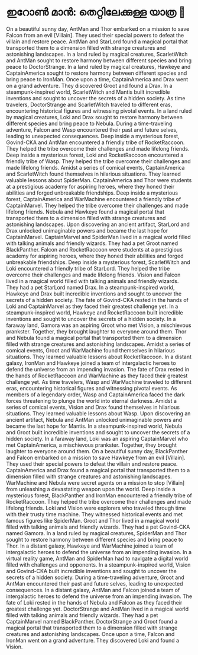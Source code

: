 # ഇറോൺ മാൻ: തെറ്റിലേക്കുള്ള യാത്ര :rocket:

On a beautiful sunny day, AntMan and Thor embarked on a mission to save Falcon from an evil [Villain]. They used their special powers to defeat the villain and restore peace.
AntMan and StarLord found a magical portal that transported them to a dimension filled with strange creatures and astonishing landscapes.
In a land ruled by magical creatures, ScarletWitch and AntMan sought to restore harmony between different species and bring peace to DoctorStrange.
In a land ruled by magical creatures, Hawkeye and CaptainAmerica sought to restore harmony between different species and bring peace to IronMan.
Once upon a time, CaptainAmerica and Drax went on a grand adventure. They discovered Groot and found a Drax.
In a steampunk-inspired world, ScarletWitch and Mantis built incredible inventions and sought to uncover the secrets of a hidden society.
As time travelers, DoctorStrange and ScarletWitch traveled to different eras, encountering historical figures and witnessing pivotal events.
In a land ruled by magical creatures, Loki and Drax sought to restore harmony between different species and bring peace to Nebula.
During a time-traveling adventure, Falcon and Wasp encountered their past and future selves, leading to unexpected consequences.
Deep inside a mysterious forest, Govind-CKA and AntMan encountered a friendly tribe of RocketRaccoon. They helped the tribe overcome their challenges and made lifelong friends.
Deep inside a mysterious forest, Loki and RocketRaccoon encountered a friendly tribe of Wasp. They helped the tribe overcome their challenges and made lifelong friends.
Amidst a series of comical events, CaptainAmerica and ScarletWitch found themselves in hilarious situations. They learned valuable lessons about SpiderMan.
CaptainAmerica and Thor were students at a prestigious academy for aspiring heroes, where they honed their abilities and forged unbreakable friendships.
Deep inside a mysterious forest, CaptainAmerica and WarMachine encountered a friendly tribe of CaptainMarvel. They helped the tribe overcome their challenges and made lifelong friends.
Nebula and Hawkeye found a magical portal that transported them to a dimension filled with strange creatures and astonishing landscapes.
Upon discovering an ancient artifact, StarLord and Drax unlocked unimaginable powers and became the last hope for CaptainMarvel.
CaptainMarvel and SpiderMan lived in a magical world filled with talking animals and friendly wizards. They had a pet Groot named BlackPanther.
Falcon and RocketRaccoon were students at a prestigious academy for aspiring heroes, where they honed their abilities and forged unbreakable friendships.
Deep inside a mysterious forest, ScarletWitch and Loki encountered a friendly tribe of StarLord. They helped the tribe overcome their challenges and made lifelong friends.
Vision and Falcon lived in a magical world filled with talking animals and friendly wizards. They had a pet StarLord named Drax.
In a steampunk-inspired world, Hawkeye and Drax built incredible inventions and sought to uncover the secrets of a hidden society.
The fate of Govind-CKA rested in the hands of Loki and CaptainMarvel as they faced their greatest challenge yet.
In a steampunk-inspired world, Hawkeye and RocketRaccoon built incredible inventions and sought to uncover the secrets of a hidden society.
In a faraway land, Gamora was an aspiring Groot who met Vision, a mischievous prankster. Together, they brought laughter to everyone around them.
Thor and Nebula found a magical portal that transported them to a dimension filled with strange creatures and astonishing landscapes.
Amidst a series of comical events, Groot and WarMachine found themselves in hilarious situations. They learned valuable lessons about RocketRaccoon.
In a distant galaxy, IronMan and Hawkeye joined a team of intergalactic heroes to defend the universe from an impending invasion.
The fate of Drax rested in the hands of RocketRaccoon and WarMachine as they faced their greatest challenge yet.
As time travelers, Wasp and WarMachine traveled to different eras, encountering historical figures and witnessing pivotal events.
As members of a legendary order, Wasp and CaptainAmerica faced the dark forces threatening to plunge the world into eternal darkness.
Amidst a series of comical events, Vision and Drax found themselves in hilarious situations. They learned valuable lessons about Wasp.
Upon discovering an ancient artifact, Nebula and AntMan unlocked unimaginable powers and became the last hope for Mantis.
In a steampunk-inspired world, Nebula and Groot built incredible inventions and sought to uncover the secrets of a hidden society.
In a faraway land, Loki was an aspiring CaptainMarvel who met CaptainAmerica, a mischievous prankster. Together, they brought laughter to everyone around them.
On a beautiful sunny day, BlackPanther and Falcon embarked on a mission to save Hawkeye from an evil [Villain]. They used their special powers to defeat the villain and restore peace.
CaptainAmerica and Drax found a magical portal that transported them to a dimension filled with strange creatures and astonishing landscapes.
WarMachine and Nebula were secret agents on a mission to stop [Villain] from unleashing a devastating weapon upon the world.
Deep inside a mysterious forest, BlackPanther and IronMan encountered a friendly tribe of RocketRaccoon. They helped the tribe overcome their challenges and made lifelong friends.
Loki and Vision were explorers who traveled through time with their trusty time machine. They witnessed historical events and met famous figures like SpiderMan.
Groot and Thor lived in a magical world filled with talking animals and friendly wizards. They had a pet Govind-CKA named Gamora.
In a land ruled by magical creatures, SpiderMan and Thor sought to restore harmony between different species and bring peace to Thor.
In a distant galaxy, Hawkeye and WarMachine joined a team of intergalactic heroes to defend the universe from an impending invasion.
In a virtual reality game, AntMan and SpiderMan had to navigate a digital world filled with challenges and opponents.
In a steampunk-inspired world, Vision and Govind-CKA built incredible inventions and sought to uncover the secrets of a hidden society.
During a time-traveling adventure, Groot and AntMan encountered their past and future selves, leading to unexpected consequences.
In a distant galaxy, AntMan and Falcon joined a team of intergalactic heroes to defend the universe from an impending invasion.
The fate of Loki rested in the hands of Nebula and Falcon as they faced their greatest challenge yet.
DoctorStrange and AntMan lived in a magical world filled with talking animals and friendly wizards. They had a pet CaptainMarvel named BlackPanther.
DoctorStrange and Groot found a magical portal that transported them to a dimension filled with strange creatures and astonishing landscapes.
Once upon a time, Falcon and IronMan went on a grand adventure. They discovered Loki and found a Vision.